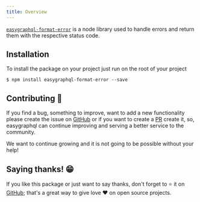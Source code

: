 ```yaml
---
title: Overview
---
```


[`easygraphql-format-error`](https://github.com/EasyGraphQL/easygraphql-format-error) is a node library used to handle errors and return them with the respective status code.

## Installation

To install the package on your project just run on the root of your project
```shell
$ npm install easygraphql-format-error --save
```

## Contributing 🚀

If you find a bug, something to improve, want to add a new functionality please create the issue
on [GitHub](https://github.com/EasyGraphQL/easygraphql-format-error/issues/) or if you want to create a 
[PR](https://github.com/EasyGraphQL/easygraphql-format-error/pulls) create it, so, 
easygraphql can continue improving and serving a better service to the community.

We want to continue growing and it is not going to be possible without your help!

## Saying thanks! 😁

If you like this package or just want to say thanks, don't forget to ⭐️ it on 
[GitHub](https://github.com/EasyGraphQL/easygraphql-format-error); that's a great way to 
give love ❤️ on open source projects.
